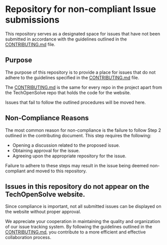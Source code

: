 # Repository for non-compliant Issue submissions

This repository serves as a designated space for issues that have not been submitted in accordance with the guidelines outlined in the [CONTRIBUTING.md](/CONTRIBUTING.md) file. 

## Purpose

The purpose of this repository is to provide a place for issues that do not adhere to the guidelines specified in the [CONTRIBUTING.md](/CONTRIBUTING.md) file. 

The [CONTRIBUTING.md](/CONTRIBUTING.md) is the same for every repo in the project apart from the TechOpenSolve repo that holds the code for the website.

Issues that fail to follow the outlined procedures will be moved here.

## Non-Compliance Reasons

The most common reason for non-compliance is the failure to follow Step 2 outlined in the contributing document. This step requires the following:

- Opening a discussion related to the proposed issue.
- Obtaining approval for the issue.
- Agreeing upon the appropriate repository for the issue.

Failure to adhere to these steps may result in the issue being deemed non-compliant and moved to this repository.

## Issues in this repository do not appear on the TechOpenSolve website.

Since compliance is important, not all submitted issues can be displayed on the website without proper approval.

We appreciate your cooperation in maintaining the quality and organization of our issue tracking system. By following the guidelines outlined in the [CONTRIBUTING.md](/CONTRIBUTING.md), you contribute to a more efficient and effective collaboration process.


